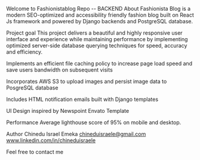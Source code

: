 Welcome to Fashionistablog Repo -- BACKEND
About
Fashionista Blog is a modern SEO-optimized and accessibility friendly fashion blog built on React Js framework and powered by Django backends and PostgreSQL database.

Project goal
This project delivers a beautiful and highly responsive user interface and experience while maintaining performance by implementing optimized server-side database querying techniques for speed, accuracy and efficiency.

Implements an efficient file caching policy to increase page load speed and save users bandwidth on subsequent visits

Incorporates AWS S3 to upload images and persist image data to PosgreSQL database

Includes HTML notification emails built with Django templates

UI
Design inspired by Newspoint Envato Template

Performance
Average lighthouse score of 95% on mobile and desktop.

Author
Chinedu Israel Emeka chineduisraele@gmail.com www.linkedin.com/in/chineduisraele

Feel free to contact me
